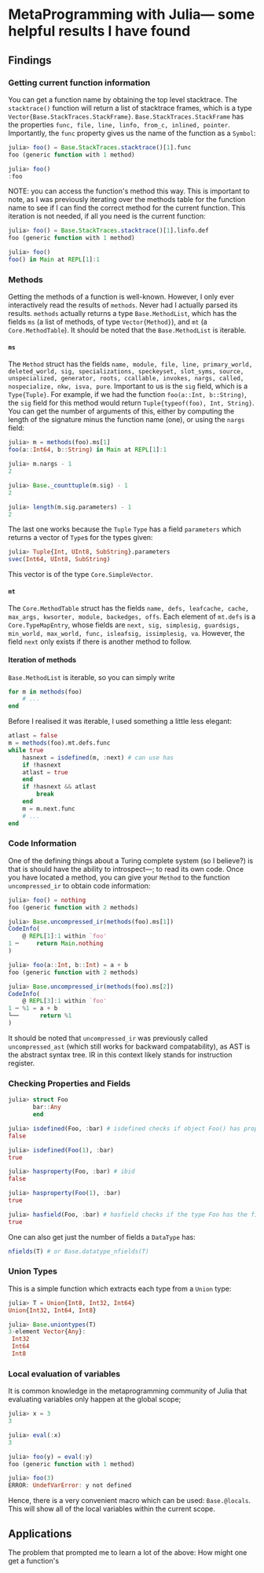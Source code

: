 # MetaProgramming with Julia&mdash; some helpful results I have found

## Findings

### Getting current function information

You can get a function name by obtaining the top level stacktrace.  The `stacktrace()` function will return a list of stacktrace frames, which is a type `Vector{Base.StackTraces.StackFrame}`.  `Base.StackTraces.StackFrame` has the properties `func, file, line, linfo, from_c, inlined, pointer`.  Importantly, the `func` property gives us the name of the function as a `Symbol`:
```julia
julia> foo() = Base.StackTraces.stacktrace()[1].func
foo (generic function with 1 method)

julia> foo()
:foo
```

NOTE: you can access the function's method this way.  This is important to note, as I was previously iterating over the methods table for the function name to see if I can find the correct method for the current function.  This iteration is not needed, if all you need is the current function:
```julia
julia> foo() = Base.StackTraces.stacktrace()[1].linfo.def
foo (generic function with 1 method)

julia> foo()
foo() in Main at REPL[1]:1
```

### Methods

Getting the methods of a function is well-known.  However, I only ever interactively read the results of `methods`.  Never had I actually parsed its results.  `methods` actually returns a type `Base.MethodList`, which has the fields `ms` (a list of methods, of type `Vector{Method}`), and `mt` (a `Core.MethodTable`).  It should be noted that the `Base.MethodList` is iterable.

#### `ms`

The `Method` struct has the fields `name, module, file, line, primary_world, deleted_world, sig, specializations, speckeyset, slot_syms, source, unspecialized, generator, roots, ccallable, invokes, nargs, called, nospecialize, nkw, isva, pure`.  Important to us is the `sig` field, which is a `Type{Tuple}`.  For example, if we had the function `foo(a::Int, b::String)`, the `sig` field for this method would return `Tuple{typeof(foo), Int, String}`.  You can get the number of arguments of this, either by computing the length of the signature minus the function name (one), or using the `nargs` field:
```julia
julia> m = methods(foo).ms[1]
foo(a::Int64, b::String) in Main at REPL[1]:1

julia> m.nargs - 1
2

julia> Base._counttuple(m.sig) - 1
2

julia> length(m.sig.parameters) - 1
2
```

The last one works because the `Tuple` `Type` has a field `parameters` which returns a vector of `Type`s for the types given:
```julia
julia> Tuple{Int, UInt8, SubString}.parameters
svec(Int64, UInt8, SubString)
```

This vector is of the type `Core.SimpleVector`.

#### `mt`

The `Core.MethodTable` struct has the fields `name, defs, leafcache, cache, max_args, kwsorter, module, backedges, offs`.  Each element of `mt.defs` is a `Core.TypeMapEntry`, whose fields are `next, sig, simplesig, guardsigs, min_world, max_world, func, isleafsig, issimplesig, va`.  However, the field `next` only exists if there is another method to follow.

#### Iteration of methods

`Base.MethodList` is iterable, so you can simply write
```julia
for m in methods(foo)
	# ...
end
```

Before I realised it was iterable, I used something a little less elegant:
```julia
atlast = false
m = methods(foo).mt.defs.func
while true
    hasnext = isdefined(m, :next) # can use has
    if !hasnext
    atlast = true
    end
    if !hasnext && atlast
        break
    end
    m = m.next.func
	# ... 
end
```

### Code Information

One of the defining things about a Turing complete system (so I believe?) is that is should have the ability to introspect&mdash;; to read its own code.  Once you have located a method, you can give your `Method` to the function `uncompressed_ir` to obtain code information:

```julia
julia> foo() = nothing
foo (generic function with 2 methods)

julia> Base.uncompressed_ir(methods(foo).ms[1])
CodeInfo(
    @ REPL[1]:1 within `foo'
1 ─     return Main.nothing
)

julia> foo(a::Int, b::Int) = a + b
foo (generic function with 2 methods)

julia> Base.uncompressed_ir(methods(foo).ms[2])
CodeInfo(
    @ REPL[3]:1 within `foo'
1 ─ %1 = a + b
└──      return %1
)
```

It should be noted that `uncompressed_ir` was previously called `uncompressed_ast` (which still works for backward compatability), as AST is the abstract syntax tree.  IR in this context likely stands for instruction register.



### Checking Properties and Fields

```julia
julia> struct Foo
       bar::Any
       end

julia> isdefined(Foo, :bar) # isdefined checks if object Foo() has property `bar`, not Type{Foo}
false

julia> isdefined(Foo(1), :bar)
true

julia> hasproperty(Foo, :bar) # ibid
false

julia> hasproperty(Foo(1), :bar)
true

julia> hasfield(Foo, :bar) # hasfield checks if the type Foo has the field `bar`
true
```

One can also get just the number of fields a `DataType` has:
```julia
nfields(T) # or Base.datatype_nfields(T)
```

### Union Types

This is a simple function which extracts each type from a `Union` type:
```julia
julia> T = Union{Int8, Int32, Int64}
Union{Int32, Int64, Int8}

julia> Base.uniontypes(T)
3-element Vector{Any}:
 Int32
 Int64
 Int8
```

### Local evaluation of variables

It is common knowledge in the metaprogramming community of Julia that evaluating variables only happen at the global scope;
```julia
julia> x = 3
3

julia> eval(:x)
3

julia> foo(y) = eval(:y)
foo (generic function with 1 method)

julia> foo(3)
ERROR: UndefVarError: y not defined
```

Hence, there is a very convenient macro which can be used: `Base.@locals`.  This will show all of the local variables within the current scope.

## Applications

The problem that prompted me to learn a lot of the above: How might one get a function's 